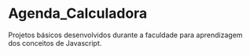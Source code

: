 # Agenda_Calculadora
Projetos básicos desenvolvidos durante a faculdade para aprendizagem dos conceitos de Javascript.

